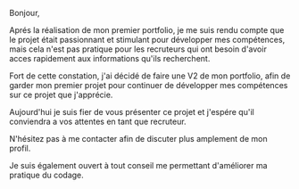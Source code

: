 Bonjour,

Aprés la réalisation de mon premier portfolio, je me suis rendu compte que le projet était passionnant et stimulant pour développer mes compétences, mais cela n'est pas pratique pour les recruteurs qui ont besoin d'avoir acces rapidement aux informations qu'ils recherchent.

Fort de cette constation, j'ai décidé de faire une V2 de mon portfolio, afin de garder mon premier projet pour continuer de développer mes compétences sur ce projet que j'apprécie.

Aujourd'hui je suis fier de vous présenter ce projet et j'espére qu'il conviendra a vos attentes en tant que recruteur.

N'hésitez pas à me contacter afin de discuter plus amplement de mon profil.

Je suis également ouvert à tout conseil me permettant d'améliorer ma pratique du codage.

